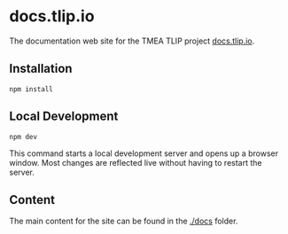 # docs.tlip.io

The documentation web site for the TMEA TLIP project [docs.tlip.io](docs.tlip.io).

## Installation

```console
npm install
```

## Local Development

```console
npm dev
```

This command starts a local development server and opens up a browser window. Most changes are reflected live without having to restart the server.

## Content

The main content for the site can be found in the [./docs](./docs) folder.